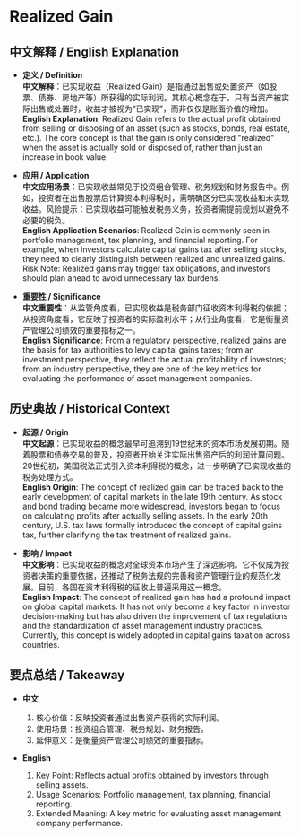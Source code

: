 # Realized Gain

## 中文解释 / English Explanation

* **定义 / Definition**  
  **中文解释**：已实现收益（Realized Gain）是指通过出售或处置资产（如股票、债券、房地产等）所获得的实际利润。其核心概念在于，只有当资产被实际出售或处置时，收益才被视为“已实现”，而非仅仅是账面价值的增加。  
  **English Explanation**: Realized Gain refers to the actual profit obtained from selling or disposing of an asset (such as stocks, bonds, real estate, etc.). The core concept is that the gain is only considered "realized" when the asset is actually sold or disposed of, rather than just an increase in book value.

* **应用 / Application**  
  **中文应用场景**：已实现收益常见于投资组合管理、税务规划和财务报告中。例如，投资者在出售股票后计算资本利得税时，需明确区分已实现收益和未实现收益。风险提示：已实现收益可能触发税务义务，投资者需提前规划以避免不必要的税负。  
  **English Application Scenarios**: Realized Gain is commonly seen in portfolio management, tax planning, and financial reporting. For example, when investors calculate capital gains tax after selling stocks, they need to clearly distinguish between realized and unrealized gains. Risk Note: Realized gains may trigger tax obligations, and investors should plan ahead to avoid unnecessary tax burdens.

* **重要性 / Significance**  
  **中文重要性**：从监管角度看，已实现收益是税务部门征收资本利得税的依据；从投资角度看，它反映了投资者的实际盈利水平；从行业角度看，它是衡量资产管理公司绩效的重要指标之一。  
  **English Significance**: From a regulatory perspective, realized gains are the basis for tax authorities to levy capital gains taxes; from an investment perspective, they reflect the actual profitability of investors; from an industry perspective, they are one of the key metrics for evaluating the performance of asset management companies.

## 历史典故 / Historical Context

* **起源 / Origin**  
  **中文起源**：已实现收益的概念最早可追溯到19世纪末的资本市场发展初期。随着股票和债券交易的普及，投资者开始关注实际出售资产后的利润计算问题。20世纪初，美国税法正式引入资本利得税的概念，进一步明确了已实现收益的税务处理方式。  
  **English Origin**: The concept of realized gain can be traced back to the early development of capital markets in the late 19th century. As stock and bond trading became more widespread, investors began to focus on calculating profits after actually selling assets. In the early 20th century, U.S. tax laws formally introduced the concept of capital gains tax, further clarifying the tax treatment of realized gains.

* **影响 / Impact**  
  **中文影响**：已实现收益的概念对全球资本市场产生了深远影响。它不仅成为投资者决策的重要依据，还推动了税务法规的完善和资产管理行业的规范化发展。目前，各国在资本利得税的征收上普遍采用这一概念。  
  **English Impact**: The concept of realized gain has had a profound impact on global capital markets. It has not only become a key factor in investor decision-making but has also driven the improvement of tax regulations and the standardization of asset management industry practices. Currently, this concept is widely adopted in capital gains taxation across countries.

## 要点总结 / Takeaway

* **中文**  
  1. 核心价值：反映投资者通过出售资产获得的实际利润。
  2. 使用场景：投资组合管理、税务规划、财务报告。
  3. 延伸意义：是衡量资产管理公司绩效的重要指标。

* **English**  
  1. Key Point: Reflects actual profits obtained by investors through selling assets.
  2. Usage Scenarios: Portfolio management, tax planning, financial reporting.
  3. Extended Meaning: A key metric for evaluating asset management company performance.